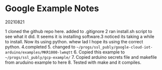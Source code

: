 # Google Example Notes
20210821

1 cloned the github repo here. added to .gitignore
2 ran install.sh script to see what it did.  It seems it is installing software.3 noticed its taking a while to install.  Now its using python. whew lad I 
hope its using the correct python.
4.completed
5. changed to `~/progs/ssl_publy/google-cloud-iot-arduino/examples/MKR1000-lwmqtt`
6. Copied this example to `~/progs/ssl_publy/gcp-example/`
7. Copied arduino secrets file and makefile from aruduino example to here
8. Tested with make and it compiles.

